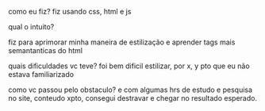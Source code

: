 como eu fiz?
fiz usando css, html e js

qual o intuito?

fiz para aprimorar minha maneira de estilização e 
aprender tags mais semantanticas do html

quais dificuldades vc teve?
foi bem dificil estilizar, por x, y pto que eu não estava familiarizado

como vc passou pelo obstaculo?
e com algumas hrs de estudo e pesquisa no site, conteudo xpto, consegui destravar e chegar no resultado esperado.